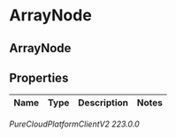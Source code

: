 # ArrayNode

## ArrayNode

## Properties

|Name | Type | Description | Notes|
|------------ | ------------- | ------------- | -------------|



_PureCloudPlatformClientV2 223.0.0_
